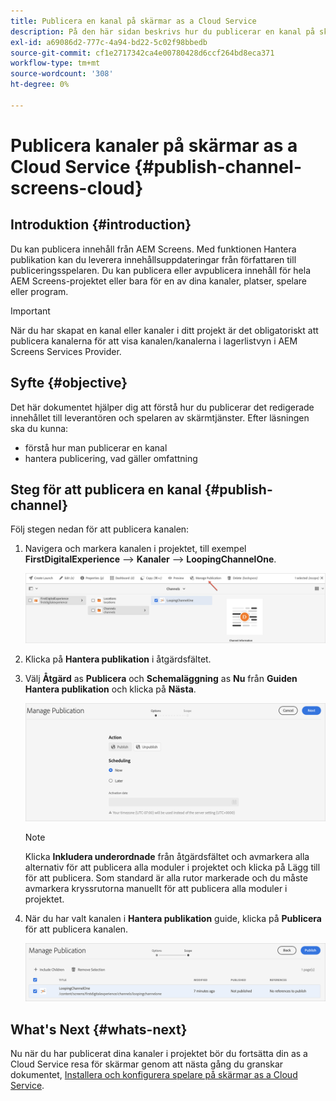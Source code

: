 ```yaml
---
title: Publicera en kanal på skärmar as a Cloud Service
description: På den här sidan beskrivs hur du publicerar en kanal på skärmar as a Cloud Service.
exl-id: a69086d2-777c-4a94-bd22-5c02f98bbedb
source-git-commit: cf1e2717342ca4e00780428d6ccf264bd8eca371
workflow-type: tm+mt
source-wordcount: '308'
ht-degree: 0%

---
```


# Publicera kanaler på skärmar as a Cloud Service {#publish-channel-screens-cloud}

## Introduktion {#introduction}

Du kan publicera innehåll från AEM Screens. Med funktionen Hantera publikation kan du leverera innehållsuppdateringar från författaren till publiceringsspelaren. Du kan publicera eller avpublicera innehåll för hela AEM Screens-projektet eller bara för en av dina kanaler, platser, spelare eller program.

>[!IMPORTANT]
>När du har skapat en kanal eller kanaler i ditt projekt är det obligatoriskt att publicera kanalerna för att visa kanalen/kanalerna i lagerlistvyn i AEM Screens Services Provider.

## Syfte {#objective}

Det här dokumentet hjälper dig att förstå hur du publicerar det redigerade innehållet till leverantören och spelaren av skärmtjänster. Efter läsningen ska du kunna:

* förstå hur man publicerar en kanal
* hantera publicering, vad gäller omfattning

## Steg för att publicera en kanal {#publish-channel}

Följ stegen nedan för att publicera kanalen:

1. Navigera och markera kanalen i projektet, till exempel **FirstDigitalExperience** —> **Kanaler** —> **LoopingChannelOne**.

   ![Välj kanal](/help/screens-cloud/assets/create-content/managepub-1.png)

1. Klicka på **Hantera publikation** i åtgärdsfältet.

1. Välj **Åtgärd** as **Publicera** och **Schemaläggning** as **Nu** från **Guiden Hantera publikation** och klicka på **Nästa**.

   ![Välj publiceringsåtgärd](/help/screens-cloud/assets/create-content/managepub-2.png)

   >[!NOTE]
   >Klicka **Inkludera underordnade** från åtgärdsfältet och avmarkera alla alternativ för att publicera alla moduler i projektet och klicka på Lägg till för att publicera. Som standard är alla rutor markerade och du måste avmarkera kryssrutorna manuellt för att publicera alla moduler i projektet.

1. När du har valt kanalen i **Hantera publikation** guide, klicka på **Publicera** för att publicera kanalen.

   ![Publicera kanalen](/help/screens-cloud/assets/create-content/managepub-3.png)


## What&#39;s Next {#whats-next}

Nu när du har publicerat dina kanaler i projektet bör du fortsätta din as a Cloud Service resa för skärmar genom att nästa gång du granskar dokumentet, [Installera och konfigurera spelare på skärmar as a Cloud Service](/help/screens-cloud/managing-players-registration/installing-screens-cloud-player.md).
